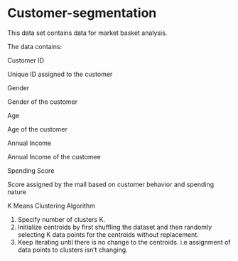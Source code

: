 # Customer-segmentation

This data set contains data for market basket analysis.

The data contains:

  Customer ID
  
  Unique ID assigned to the customer
  
  Gender
  
  Gender of the customer
  
  Age
  
  Age of the customer
  
  Annual Income
  
  Annual Income of the customee
  
  Spending Score
  
  Score assigned by the mall based on customer behavior and spending nature
  
  
  
  
  
  
  

K Means Clustering Algorithm
 
1. Specify number of clusters K.
2. Initialize centroids by first shuffling the dataset and then randomly selecting K data points for the centroids without replacement.
3. Keep iterating until there is no change to the centroids. i.e assignment of data points to clusters isn’t changing.


  

